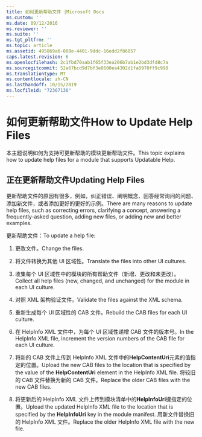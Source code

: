 ```yaml
---
title: 如何更新帮助文件 |Microsoft Docs
ms.custom: ''
ms.date: 09/12/2016
ms.reviewer: ''
ms.suite: ''
ms.tgt_pltfrm: ''
ms.topic: article
ms.assetid: 495869a6-080e-4401-9ddc-16edd2f86857
caps.latest.revision: 6
ms.openlocfilehash: 2c1fbd70aab1f65f33ea206b7ab1e2bd3dfd8c7a
ms.sourcegitcommit: 52a67bcd9d7bf3e8600ea4302d1fa8970ff9c998
ms.translationtype: MT
ms.contentlocale: zh-CN
ms.lasthandoff: 10/15/2019
ms.locfileid: "72367136"
---
```

# <a name="how-to-update-help-files"></a><span data-ttu-id="8b2d7-102">如何更新帮助文件</span><span class="sxs-lookup"><span data-stu-id="8b2d7-102">How to Update Help Files</span></span>

<span data-ttu-id="8b2d7-103">本主题说明如何为支持可更新帮助的模块更新帮助文件。</span><span class="sxs-lookup"><span data-stu-id="8b2d7-103">This topic explains how to update help files for a module that supports Updatable Help.</span></span>

## <a name="updating-help-files"></a><span data-ttu-id="8b2d7-104">正在更新帮助文件</span><span class="sxs-lookup"><span data-stu-id="8b2d7-104">Updating Help Files</span></span>

<span data-ttu-id="8b2d7-105">更新帮助文件的原因有很多，例如，纠正错误、阐明概念、回答经常询问的问题、添加新文件，或者添加更好的更好的示例。</span><span class="sxs-lookup"><span data-stu-id="8b2d7-105">There are many reasons to update help files, such as correcting errors, clarifying a concept, answering a frequently-asked question, adding new files, or adding new and better examples.</span></span>

<span data-ttu-id="8b2d7-106">更新帮助文件：</span><span class="sxs-lookup"><span data-stu-id="8b2d7-106">To update a help file:</span></span>

1. <span data-ttu-id="8b2d7-107">更改文件。</span><span class="sxs-lookup"><span data-stu-id="8b2d7-107">Change the files.</span></span>

2. <span data-ttu-id="8b2d7-108">将文件转换为其他 UI 区域性。</span><span class="sxs-lookup"><span data-stu-id="8b2d7-108">Translate the files into other UI cultures.</span></span>

3. <span data-ttu-id="8b2d7-109">收集每个 UI 区域性中的模块的所有帮助文件（新增、更改和未更改）。</span><span class="sxs-lookup"><span data-stu-id="8b2d7-109">Collect all help files (new, changed, and unchanged) for the module in each UI culture.</span></span>

4. <span data-ttu-id="8b2d7-110">对照 XML 架构验证文件。</span><span class="sxs-lookup"><span data-stu-id="8b2d7-110">Validate the files against the XML schema.</span></span>

5. <span data-ttu-id="8b2d7-111">重新生成每个 UI 区域性的 CAB 文件。</span><span class="sxs-lookup"><span data-stu-id="8b2d7-111">Rebuild the CAB files for each UI culture.</span></span>

6. <span data-ttu-id="8b2d7-112">在 HelpInfo XML 文件中，为每个 UI 区域性递增 CAB 文件的版本号。</span><span class="sxs-lookup"><span data-stu-id="8b2d7-112">In the HelpInfo XML file, increment the version numbers of the CAB file for each UI culture.</span></span>

7. <span data-ttu-id="8b2d7-113">将新的 CAB 文件上传到 HelpInfo XML 文件中的**HelpContentUri**元素的值指定的位置。</span><span class="sxs-lookup"><span data-stu-id="8b2d7-113">Upload the new CAB files to the location that is specified by the value of the **HelpContentUri** element in the HelpInfo XML file.</span></span> <span data-ttu-id="8b2d7-114">将较旧的 CAB 文件替换为新的 CAB 文件。</span><span class="sxs-lookup"><span data-stu-id="8b2d7-114">Replace the older CAB files with the new CAB files.</span></span>

8. <span data-ttu-id="8b2d7-115">将更新后的 HelpInfo XML 文件上传到模块清单中的**HelpInfoUri**键指定的位置。</span><span class="sxs-lookup"><span data-stu-id="8b2d7-115">Upload the updated HelpInfo XML file to the location that is specified by the **HelpInfoUri** key in the module manifest.</span></span> <span data-ttu-id="8b2d7-116">用新文件替换旧的 HelpInfo XML 文件。</span><span class="sxs-lookup"><span data-stu-id="8b2d7-116">Replace the older HelpInfo XML file with the new file.</span></span>